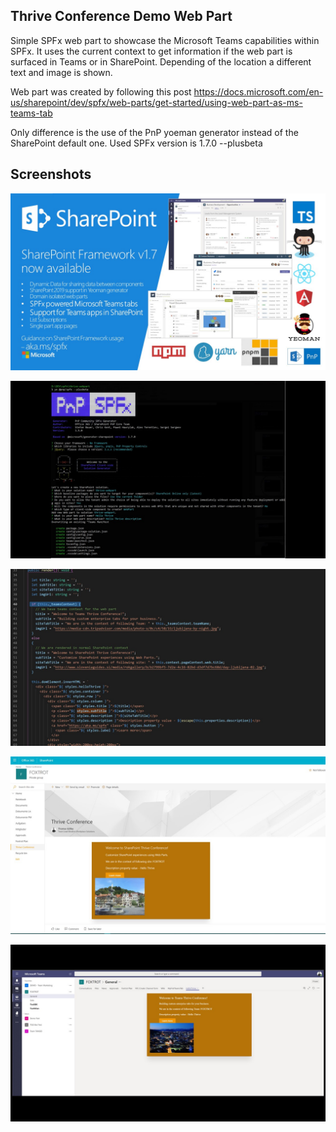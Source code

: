 ## Thrive Conference Demo Web Part

Simple SPFx web part to showcase the Microsoft Teams capabilities within SPFx. It uses the current context to get information if the web part is surfaced in Teams or in SharePoint. Depending of the location a different text and image is shown. 

Web part was created by following this post <https://docs.microsoft.com/en-us/sharepoint/dev/spfx/web-parts/get-started/using-web-part-as-ms-teams-tab> 

Only difference is the use of the PnP yoeman generator instead of the SharePoint default one. Used SPFx version is 1.7.0 --plusbeta

## Screenshots

![SPFx 1.7](https://github.com/thomyg/Demos/blob/master/2018/ThriveConference/thrive-webpart/Slide60.JPG "SPFx 1.7")

![PnP Generator](https://github.com/thomyg/Demos/blob/master/2018/ThriveConference/thrive-webpart/Slide61.JPG "PnP Generator")

![WebPart Soruce](https://github.com/thomyg/Demos/blob/master/2018/ThriveConference/thrive-webpart/Slide62.JPG "WebPart Source")

![WebPart in SharePoint](https://github.com/thomyg/Demos/blob/master/2018/ThriveConference/thrive-webpart/Slide63.JPG "WebPart in SharePoint")

![WebPart in Teams](https://github.com/thomyg/Demos/blob/master/2018/ThriveConference/thrive-webpart/Slide64.JPG "WebPart in Teams")


